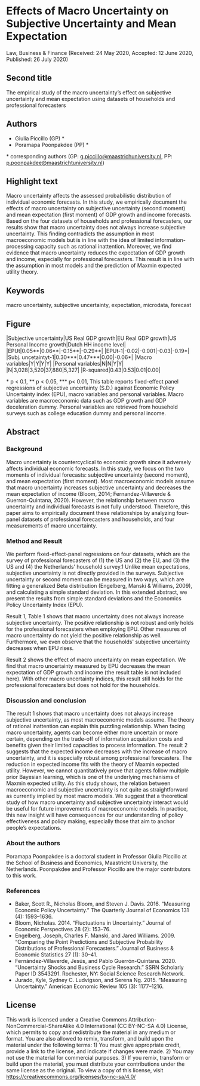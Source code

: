 # Effects of Macro Uncertainty on Subjective Uncertainty and Mean Expectation

Law, Business & Finance (Received: 24 May 2020, Accepted: 12 June 2020, Published: 26 July 2020)

## Second title

The empirical study of the macro uncertainty’s effect on subjective uncertainty and mean expectation using datasets of households and professional forecasters

## Authors

- Giulia Piccillo (GP) \*
- Poramapa Poonpakdee (PP) \*

\* corresponding authors (GP: g.piccillo@maastrichuniversity.nl, PP: p.poonpakdee@maastrichtuniversity.nl)

## Highlight text

Macro uncertainty affects the assessed probabilistic distribution of individual economic forecasts. In this study, we empirically document the effects of macro uncertainty on subjective uncertainty (second moment) and mean expectation (first moment) of GDP growth and income forecasts. Based on the four datasets of households and professional forecasters, our results show that macro uncertainty does not always increase subjective uncertainty. This finding contradicts the assumption in most macroeconomic models but is in line with the idea of limited information-processing capacity such as rational inattention. Moreover, we find evidence that macro uncertainty reduces the expectation of GDP growth and income, especially for professional forecasters. This result is in line with the assumption in most models and the prediction of Maxmin expected utility theory.

## Keywords

macro uncertainty, subjective uncertainty, expectation, microdata, forecast

## Figure

|Subjective uncertainty|US Real GDP growth|EU Real GDP growth|US Personal Income growth|Dutch HH income level|
|EPUt|0.05\*\*|0.06\*\*|-0.15\*\*|-0.29\*\*|
|EPUt-1|-0.02|-0.001|-0.03|-0.19*|
|Subj. uncetaintyt-1|0.30\*\*\*|0.47\*\*\*|0.00|-0.06\*|
|Macro variables|Y|Y|Y|Y|
|Personal variables|N|N|Y|Y|
|N|3,028|3,520|37,880|5,327|
|R-squared|0.43|0.53|0.01|0.00|

\* p < 0.1, \*\* p < 0.05, \*\*\* p< 0.01, This table reports fixed-effect panel regressions of subjective uncertainty (S.D.) against Economic Policy Uncertainty index (EPU), macro variables and personal variables. Macro variables are macroeconomic data such as GDP growth and GDP deceleration dummy. Personal variables are retrieved from household surveys such as college education dummy and personal income.

## Abstract

### Background

Macro uncertainty is countercyclical to economic growth since it adversely affects individual economic forecasts. In this study, we focus on the two moments of individual forecasts: subjective uncertainty (second moment), and mean expectation (first moment). Most macroeconomic models assume that macro uncertainty increases subjective uncertainty and decreases the mean expectation of income (Bloom, 2014; Fernandez-Villaverde & Guerron-Quintana, 2020). However, the relationship between macro uncertainty and individual forecasts is not fully understood. Therefore, this paper aims to empirically document these relationships by analyzing four-panel datasets of professional forecasters and households, and four measurements of macro uncertainty.

### Method and Result

We perform fixed-effect-panel regressions on four datasets, which are the survey of professional forecasters of (1) the US and (2) the EU, and (3) the US and (4) the Netherlands’ household survey.1 Unlike mean expectations, subjective uncertainty is not directly provided in the surveys. Subjective uncertainty or second moment can be measured in two ways, which are fitting a generalized Beta distribution (Engelberg, Manski & Williams, 2009), and calculating a simple standard deviation. In this extended abstract, we present the results from simple standard deviations and the Economics Policy Uncertainty Index (EPU).

Result 1, Table 1 shows that macro uncertainty does not always increase subjective uncertainty. The positive relationship is not robust and only holds for the professional forecasters when employing EPU. Other measures of macro uncertainty do not yield the positive relationship as well. Furthermore, we even observe that the households' subjective uncertainty decreases when EPU rises.

Result 2 shows the effect of macro uncertainty on mean expectation. We find that macro uncertainty measured by EPU decreases the mean expectation of GDP growth and income (the result table is not included here). With other macro uncertainty indices, this result still holds for the professional forecasters but does not hold for the households.

### Discussion and conclusion

The result 1 shows that macro uncertainty does not always increase subjective uncertainty, as most macroeconomic models assume. The theory of rational inattention can explain this puzzling relationship. When facing macro uncertainty, agents can become either more uncertain or more certain, depending on the trade-off of information acquisition costs and benefits given their limited capacities to process information. The result 2 suggests that the expected income decreases with the increase of macro uncertainty, and it is especially robust among professional forecasters. The reduction in expected income fits with the theory of Maxmin expected utility. However, we cannot quantitatively prove that agents follow multiple prior Bayesian learning, which is one of the underlying mechanisms of Maxmin expected utility. As this study shows, the relation between macroeconomic and subjective uncertainty is not quite as straightforward as currently implied by most macro models. We suggest that a theoretical study of how macro uncertainty and subjective uncertainty interact would be useful for future improvements of macroeconomic models. In practice, this new insight will have consequences for our understanding of policy effectiveness and policy making, especially those that aim to anchor people’s expectations.

### About the authors

Poramapa Poonpakdee is a doctoral student in Professor Giulia Piccillo at the School of Business and Economics, Maastricht University, the Netherlands. Poonpakdee and Professor Piccillo are the major contributors to this work. 

### References

- Baker, Scott R., Nicholas Bloom, and Steven J. Davis. 2016. “Measuring Economic Policy Uncertainty.” The Quarterly Journal of Economics 131 (4): 1593–1636.
- Bloom, Nicholas. 2014. “Fluctuations in Uncertainty.” Journal of Economic Perspectives 28 (2): 153–76. 
- Engelberg, Joseph, Charles F. Manski, and Jared Williams. 2009. “Comparing the Point Predictions and Subjective Probability Distributions of Professional Forecasters.” Journal of Business & Economic Statistics 27 (1): 30–41. 
- Fernández-Villaverde, Jesús, and Pablo Guerrón-Quintana. 2020. “Uncertainty Shocks and Business Cycle Research.” SSRN Scholarly Paper ID 3543291. Rochester, NY: Social Science Research Network. 
- Jurado, Kyle, Sydney C. Ludvigson, and Serena Ng. 2015. “Measuring Uncertainty.” American Economic Review 105 (3): 1177–1216.

## License

This work is licensed under a Creative Commons Attribution-NonCommercial-ShareAlike 4.0 International (CC BY-NC-SA 4.0) License, which permits to copy and redistribute the material in any medium or format. You are also allowed to remix, transform, and build upon the material under the following terms: 1) You must give appropriate credit, provide a link to the license, and indicate if changes were made. 2) You may not use the material for commercial purposes. 3) If you remix, transform or build upon the material, you must distribute your contributions under the same license as the original. To view a copy of this license, visit https://creativecommons.org/licenses/by-nc-sa/4.0/